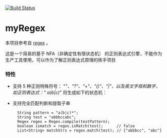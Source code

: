 [![Build Status](https://travis-ci.com/LiuSen-Adalab/myRegex.svg?branch=master)](https://travis-ci.com/LiuSen-Adalab/myRegex)
# myRegex
本项目参考自 [regex](https://github.com/xindoo/regex) 。

这是一个简易的基于 NFA（非确定性有限状态机） 的正则表达式引擎，不能作为生产工具使用，可以作为了解正则表达式原理的练手项目
### 特性
- 支持 5 种正则特殊符号： "*"、"?"、"+"、"()"、"|"，以及英文字母和数字， 如正则表达式：" a(b|c)*" 将生成如下的状态机：
- 支持完全匹配判断和提取子串

        String pattern = "a(b|c)*";
        String test = "abbbccabc";
        Regex regex = Regex.compile(testPattern);
        boolean ismatch = regex.isMatch(test);      // false
        List<String> matchStrs = regex.match(test); // {"abbbcc", "abc"}
    